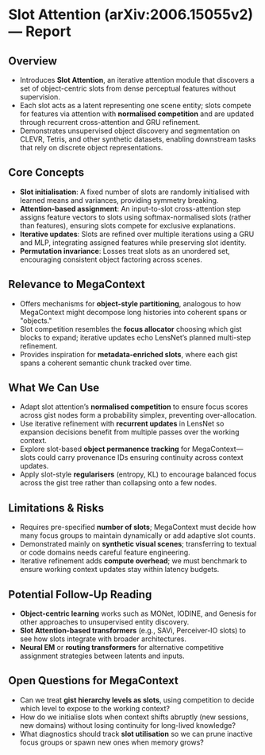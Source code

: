 # Slot Attention (arXiv:2006.15055v2) — Report

## Overview
- Introduces **Slot Attention**, an iterative attention module that discovers a
  set of object-centric slots from dense perceptual features without supervision.
- Each slot acts as a latent representing one scene entity; slots compete for
  features via attention with **normalised competition** and are updated through
  recurrent cross-attention and GRU refinement.
- Demonstrates unsupervised object discovery and segmentation on CLEVR, Tetris,
  and other synthetic datasets, enabling downstream tasks that rely on discrete
  object representations.

## Core Concepts
- **Slot initialisation**: A fixed number of slots are randomly initialised with
  learned means and variances, providing symmetry breaking.
- **Attention-based assignment**: An input-to-slot cross-attention step assigns
  feature vectors to slots using softmax-normalised slots (rather than features),
  ensuring slots compete for exclusive explanations.
- **Iterative updates**: Slots are refined over multiple iterations using a GRU
  and MLP, integrating assigned features while preserving slot identity.
- **Permutation invariance**: Losses treat slots as an unordered set, encouraging
  consistent object factoring across scenes.

## Relevance to MegaContext
- Offers mechanisms for **object-style partitioning**, analogous to how
  MegaContext might decompose long histories into coherent spans or "objects."
- Slot competition resembles the **focus allocator** choosing which gist blocks
  to expand; iterative updates echo LensNet’s planned multi-step refinement.
- Provides inspiration for **metadata-enriched slots**, where each gist spans a
  coherent semantic chunk tracked over time.

## What We Can Use
- Adapt slot attention’s **normalised competition** to ensure focus scores across
  gist nodes form a probability simplex, preventing over-allocation.
- Use iterative refinement with **recurrent updates** in LensNet so expansion
  decisions benefit from multiple passes over the working context.
- Explore slot-based **object permanence tracking** for MegaContext—slots could
  carry provenance IDs ensuring continuity across context updates.
- Apply slot-style **regularisers** (entropy, KL) to encourage balanced focus
  across the gist tree rather than collapsing onto a few nodes.

## Limitations & Risks
- Requires pre-specified **number of slots**; MegaContext must decide how many
  focus groups to maintain dynamically or add adaptive slot counts.
- Demonstrated mainly on **synthetic visual scenes**; transferring to textual or
  code domains needs careful feature engineering.
- Iterative refinement adds **compute overhead**; we must benchmark to ensure
  working context updates stay within latency budgets.

## Potential Follow-Up Reading
- **Object-centric learning** works such as MONet, IODINE, and Genesis for other
  approaches to unsupervised entity discovery.
- **Slot Attention-based transformers** (e.g., SAVi, Perceiver-IO slots) to see
  how slots integrate with broader architectures.
- **Neural EM** or **routing transformers** for alternative competitive
  assignment strategies between latents and inputs.

## Open Questions for MegaContext
- Can we treat **gist hierarchy levels as slots**, using competition to decide
  which level to expose to the working context?
- How do we initialise slots when context shifts abruptly (new sessions, new
  domains) without losing continuity for long-lived knowledge?
- What diagnostics should track **slot utilisation** so we can prune inactive
  focus groups or spawn new ones when memory grows?
